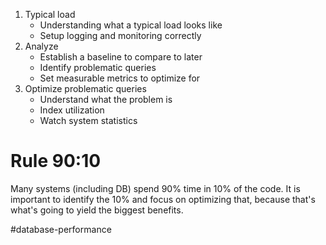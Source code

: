 1. Typical load
	- Understanding what a typical load looks like
	- Setup logging and monitoring correctly
2. Analyze
	- Establish a baseline to compare to later
	- Identify problematic queries
	- Set measurable metrics to optimize for
3. Optimize problematic queries
	- Understand what the problem is
	- Index utilization
	- Watch system statistics
# Rule 90:10
Many systems (including DB) spend 90% time in 10% of the code. It is important to identify the 10% and focus on optimizing that, because that's what's going to yield the biggest benefits.

#database-performance